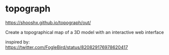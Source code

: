 # topograph

https://shooshx.github.io/topograph/out/

Create a topographical map of a 3D model with an interactive web interface


inspired by:  
https://twitter.com/FogleBird/status/820829176978620417
